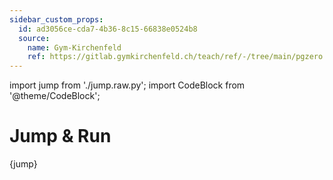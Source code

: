 ```yaml
---
sidebar_custom_props:
  id: ad3056ce-cda7-4b36-8c15-66838e0524b8
  source:
    name: Gym-Kirchenfeld
    ref: https://gitlab.gymkirchenfeld.ch/teach/ref/-/tree/main/pgzero
---
```


import jump from './jump.raw.py';
import CodeBlock from '@theme/CodeBlock';

# Jump & Run


<CodeBlock language='python'>
{jump}
</CodeBlock>